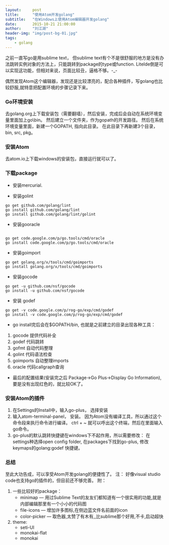 ```yaml
---
layout:     post
title:      "使用Atom开发golang"
subtitle:   "在Windows上使用Atom编辑器开发golang"
date:       2015-10-21 21:00:00
author:     "刘江湖"
header-img: "img/post-bg-01.jpg"
tags:
    - golang
---
```


之前一直写go是用sublime text， 但sublime text有个不是很舒服的地方是没有办法跳转实例对象的方法上，只能跳转到package的type或function.  LiteIde倒是可以实现这功能，但相对来说，页面比较丑，逼格不够。-_-

偶然发现Atom这个编辑器，发现还是比较漂亮的，配合各种插件，写golang也比较舒服,就特意把配置环境的步骤记录下来。

### Go环境安装
去golang.org上下载安装包（需要翻墙），然后安装，完成后会自动在系统环境变量里面加上go\bin。
然后建立一个文件夹，作为gopath的开发路径。 然后在系统环境变量里面，新建一个GOPATH, 指向此目录。
在此目录下再新建3个目录，  bin, src, pkg。

### 安装Atom
去atom.io上下载windows的安装包，直接运行就可以了。

### 下载package

* 安装mercurial.

* 安装golint

```shell
go get github.com/golang/lint
go install github.com/golang/lint
go install github.com/golang/lint/golint
```

* 安装gooracle

```shell

go get code.google.com/p/go.tools/cmd/oracle
go install code.google.com/p/go.tools/cmd/oracle
```

* 安装goimport

```shell
go get golang.org/x/tools/cmd/goimports
go install golang.org/x/tools/cmd/goimports
```

* 安装gocode

```shell
go get -u github.com/nsf/gocode
go install -u github.com/nsf/gocode
```
* 安装 godef

```shell
go get -v code.google.com/p/rog-go/exp/cmd/godef
go install -v code.google.com/p/rog-go/exp/cmd/godef
```

* go install完后会在$GOPATH/bin, 也就是之前建立的目录出现各种工具：


1. gocode 提供代码补全
2. godef 代码跳转
3. gofmt 自动代码整理
4. golint 代码语法检查
5. goimports 自动整理imports
6. oracle 代码callgraph查询

* 最后的配置结果(安装完之后 Package->Go Plus->Display Go Information), 要是没有出现红色的，就比较OK了。

### 安装Atom的插件

1. 在Settings的Install中，输入go-plus， 选择安装
2. 输入atom-terminal-panel， 安装。
    因为Atom没有编译工具，所以通过这个命令段来执行命令进行编译。 ctrl + ~ 就可以呼出这个终端，然后在里面输入go命令。
3. go-plus的默认跳转快捷键在windows下不起作用，所以需要修改： 在settings种选择open config folder, 在packages下找到go-plus, 修改keymaps的golang:godef 快捷键。

### 总结
至此大功告成，可以享受Atom开发golang的便捷性了。
注： 好像visual studio code也支持go的插件的，但目前还不够完善。
附：
1. 一些比较好的package：
    * minimap — 用过Sublime Text的友友们都知道有一个很实用的功能,就是内部编辑那里有一个小小的代码图
    * file-icons — 增加许多图标,在侧边蓝文件名前面的icon
    * color-picker — 取色器,太赞了有木有,,比sublime那个好用,不卡,启动超快
2. theme:
    * seti-UI
    * monokai-flat
    * monokai

